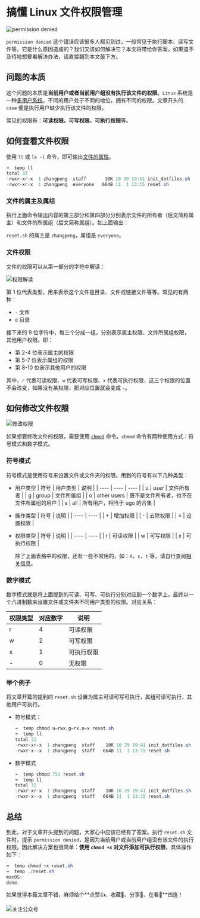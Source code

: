 # 搞懂 Linux 文件权限管理

![permission denied](https://img.zhangpeng.site/2022/01/27/1.png)

`permission denied` 这个错误应该很多人都见到过，一般常见于执行脚本、读写文件等。它是什么原因造成的？我们又该如何解决它？本文将带给你答案。如果迫不及待地想要看解决办法，请直接翻到本文最下方。

## 问题的本质

这个问题的本质是**当前用户或者当前用户组没有执行该文件的权限**。`Linux` 系统是一种[多用户系统](https://www.runoob.com/linux/linux-user-manage.html)，不同的用户处于不同的地位，拥有不同的权限。文章开头的 `case` 便是执行用户缺少执行该文件的权限。

常见的权限有：**可读权限、可写权限、可执行权限**等。

## 如何查看文件权限

使用 `ll` 或 `ls -l` 命令，即可输出[文件的属性](https://www.runoob.com/linux/linux-file-attr-permission.html)。

```powershell
➜  temp ll
total 32
-rwxr-xr-x  1 zhangpeng  staff       10K 10 29 19:41 init_dotfiles.sh
-rwxr-xr-x  1 zhangpeng  everyone   664B 11  1 13:15 reset.sh
```

### 文件的属主及属组

执行上面命令输出内容的第三部分和第四部分分别表示文件的所有者（后文简称属主）和文件的所属组（后文简称属组）。如上面输出：

`reset.sh` 的属主是 `zhangpeng`，属组是 `everyone`。

### 文件权限

文件的权限可以从第一部分的字符中解读：

![权限解读](https://www.runoob.com/wp-content/uploads/2014/08/file-permissions-rwx.jpg)

第 1 位代表类型，用来表示这个文件是目录、文件或链接文件等等。常见的有两种：

- `-` 文件
- `d` 目录

接下来的 9 位字符中，每三个分成一组，分别表示属主权限、文件所属组权限，其他用户权限。即：

- 第 2-4 位表示属主的权限
- 第 5-7 位表示属组的权限
- 第 8-10 位表示其他用户的权限

其中，`r` 代表可读权限、`w` 代表可写权限、`x` 代表可执行权限，这三个权限的位置不会改变，如果没有某权限，那对应位置就会变成 `-`。

## 如何修改文件权限

![修改权限](https://www.runoob.com/wp-content/uploads/2014/08/rwx-standard-unix-permission-bits.png)

如果想要修改文件的权限，需要使用 [`chmod`](https://www.runoob.com/linux/linux-comm-chmod.html) 命令。`chmod` 命令有两种使用方式：符号模式和数字模式。

### 符号模式

符号模式是使用符号来设置文件或文件夹的权限。用到的符号有以下几种类型：

- 用户类型
    |   符号   |   用户类型   |   说明   |
    | ---- | ---- | ---- |
    |   u   |   user   |   文件所有者   |
    |   g   |   group   |   文件所属组   |
    |   o   |   other users  |   既不是文件所有者，也不在文件所属组的用户   |
    |   a   |   all   |   所有用户，相当于 ugo 的合集   |

- 操作类型
    |   符号   |   说明   |
    | ---- | ---- |
    |   +   |   增加权限   |
    |   -   |   去除权限   |
    |   =   |   设置权限   |

- 权限类型
    |   符号   |   说明   |
    | ---- | ---- |
    |   r   |   可读权限   |
    |   w   |   可写权限   |
    |   x   |   可执行权限   |

    除了上面表格中的权限，还有一些不常用的，如：`X`，`s`，`t` 等，请自行查阅[相关信息](https://www.runoob.com/linux/linux-comm-chmod.html)。

### 数字模式

数字模式就是将上面提到的可读、可写、可执行分别对应到一个数字上，最终以一个八进制数来设置文件或文件夹不同用户类型的权限。对应关系：

|   权限类型   |   对应数字   |   说明   |
| ---- | ---- | ---- |
|   r   |   4   |   可读权限   |
|   w   |   2   |   可写权限   |
|   x   |   1   |   可执行权限   |
|   -   |   0   |   无权限   |

### 举个例子

将文章开篇的提到的 `reset.sh` 设置为属主可读可写可执行，属组可读可执行，其他用户可执行。

- 符号模式：

    ```powershell
    ➜  temp chmod u=rwx,g=rx,o=x reset.sh
    ➜  temp ll
    total 32
    -rwxr-xr-x  1 zhangpeng  staff    10K 10 29 19:41 init_dotfiles.sh
    -rwxr-x--x  1 zhangpeng  staff   664B 11  1 13:15 reset.sh
    ```

- 数字模式

    ```powershell
    ➜  temp chmod 751 reset.sh
    ➜  temp ll
    total 32
    -rwxr-xr-x  1 zhangpeng  staff    10K 10 29 19:41 init_dotfiles.sh
    -rwxr-x--x  1 zhangpeng  staff   664B 11  1 13:15 reset.sh
    ```

## 总结

到此，对于文章开头提到的问题，大家心中应该已经有了答案。执行 `reset.sh` 文件时，提示 `permission denied`，是因为当前用户或当前用户组没有该文件的执行权限。因此解决方案也很简单：**使用 `chmod +x` 对文件添加可执行权限**，具体操作如下：

```powershell
➜  temp chmod +x reset.sh
➜  temp ./reset.sh
macOS:
done.
```

如果觉得本篇文章不错，麻烦给个**点赞👍、收藏🌟、分享👊、在看👀**四连！

![关注公众号](https://img.zhangpeng.site/wechat/qrcode.jpg)
